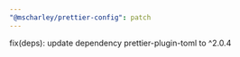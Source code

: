 ```yaml
---
"@mscharley/prettier-config": patch
---
```


fix(deps): update dependency prettier-plugin-toml to ^2.0.4
